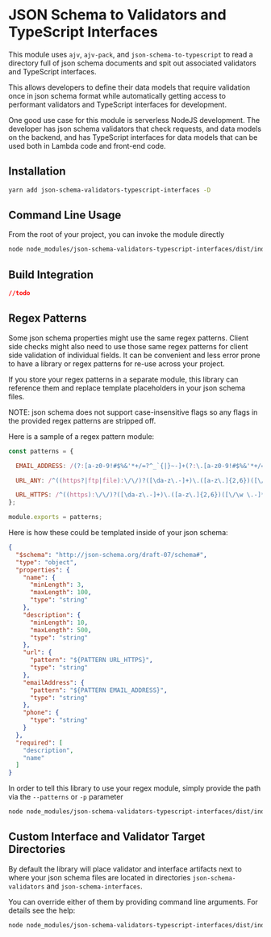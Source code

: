 # JSON Schema to Validators and TypeScript Interfaces

This module uses `ajv`, `ajv-pack`, and `json-schema-to-typescript` to read a directory full of json schema documents and spit out associated validators and TypeScript interfaces.

This allows developers to define their data models that require validation once in json schema format while automatically getting access to performant validators and TypeScript interfaces for development.

One good use case for this module is serverless NodeJS development. The developer has json schema validators that check requests, and data models on the backend, and has TypeScript interfaces for data models that can be used both in Lambda code and front-end code.

## Installation

```bash
yarn add json-schema-validators-typescript-interfaces -D
```

## Command Line Usage

From the root of your project, you can invoke the module directly

```bash
node node_modules/json-schema-validators-typescript-interfaces/dist/index.js -s <path to your json schema source>
```

## Build Integration

```json
//todo
```

## Regex Patterns

Some json schema properties might use the same regex patterns. Client side checks might also need to use those same regex patterns for client side validation of individual fields. It can be convenient and less error prone to have a library or regex patterns for re-use across your project.

If you store your regex patterns in a separate module, this library can reference them and replace template placeholders in your json schema files.

NOTE: json schema does not support case-insensitive flags so any flags in the provided regex patterns are stripped off.

Here is a sample of a regex pattern module:

```js
const patterns = {

  EMAIL_ADDRESS: /(?:[a-z0-9!#$%&'*+/=?^_`{|}~-]+(?:\.[a-z0-9!#$%&'*+/=?^_`{|}~-]+)*|"(?:[\x01-\x08\x0b\x0c\x0e-\x1f\x21\x23-\x5b\x5d-\x7f]|\\[\x01-\x09\x0b\x0c\x0e-\x7f])*")@(?:(?:[a-z0-9](?:[a-z0-9-]*[a-z0-9])?\.)+[a-z0-9](?:[a-z0-9-]*[a-z0-9])?|\[(?:(?:(2(5[0-5]|[0-4][0-9])|1[0-9][0-9]|[1-9]?[0-9]))\.){3}(?:(2(5[0-5]|[0-4][0-9])|1[0-9][0-9]|[1-9]?[0-9])|[a-z0-9-]*[a-z0-9]:(?:[\x01-\x08\x0b\x0c\x0e-\x1f\x21-\x5a\x53-\x7f]|\\[\x01-\x09\x0b\x0c\x0e-\x7f])+)\])/,

  URL_ANY: /^((https?|ftp|file):\/\/)?([\da-z\.-]+)\.([a-z\.]{2,6})([\/\w \.-]*)*\/?$/,

  URL_HTTPS: /^((https):\/\/)?([\da-z\.-]+)\.([a-z\.]{2,6})([\/\w \.-]*)*\/?$/,
};

module.exports = patterns;
```

Here is how these could be templated inside of your json schema:

```json
{
  "$schema": "http://json-schema.org/draft-07/schema#",
  "type": "object",
  "properties": {
    "name": {
      "minLength": 3,
      "maxLength": 100,
      "type": "string"
    },
    "description": {
      "minLength": 10,
      "maxLength": 500,
      "type": "string"
    },
    "url": {
      "pattern": "${PATTERN URL_HTTPS}",
      "type": "string"
    },
    "emailAddress": {
      "pattern": "${PATTERN EMAIL_ADDRESS}",
      "type": "string"
    },
    "phone": {
      "type": "string"
    }
  },
  "required": [
    "description",
    "name"
  ]
}
```

In order to tell this library to use your regex module, simply provide the path via the `--patterns` or `-p` parameter

```bash
node node_modules/json-schema-validators-typescript-interfaces/dist/index.js -s <path to your json schema source> -p <path to your regex patterns module>
```

## Custom Interface and Validator Target Directories

By default the library will place validator and interface artifacts next to where your json schema files are located in directories `json-schema-validators` and `json-schema-interfaces`.

You can override either of them by providing command line arguments. For details see the help:

```bash
node node_modules/json-schema-validators-typescript-interfaces/dist/index.js -h
```